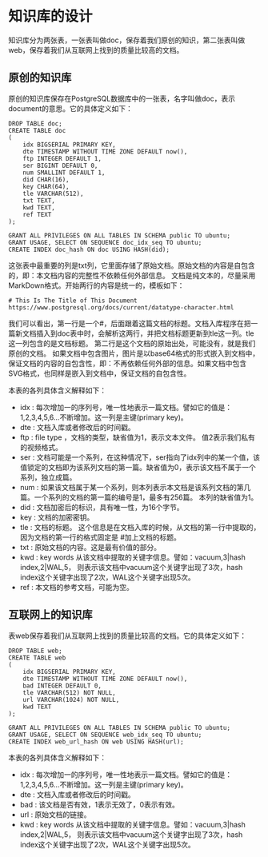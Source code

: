 # 知识库的设计

知识库分为两张表，一张表叫做doc，保存着我们原创的知识，第二张表叫做web，保存着我们从互联网上找到的质量比较高的文档。

## 原创的知识库

原创的知识库保存在PostgreSQL数据库中的一张表，名字叫做doc，表示document的意思。它的具体定义如下：

```
DROP TABLE doc;
CREATE TABLE doc 
(
	idx BIGSERIAL PRIMARY KEY,
	dte TIMESTAMP WITHOUT TIME ZONE DEFAULT now(),
	ftp INTEGER DEFAULT 1,
	ser BIGINT DEFAULT 0,
	num SMALLINT DEFAULT 1,
	did CHAR(16),
	key CHAR(64),
	tle VARCHAR(512),
	txt TEXT,
	kwd TEXT,
	ref TEXT
);

GRANT ALL PRIVILEGES ON ALL TABLES IN SCHEMA public TO ubuntu;
GRANT USAGE, SELECT ON SEQUENCE doc_idx_seq TO ubuntu;
CREATE INDEX doc_hash ON doc USING HASH(did);
```

这张表中最重要的列是txt列，它里面存储了原始文档。原始文档的内容是自包含的，即：本文档内容的完整性不依赖任何外部信息。 文档是纯文本的，尽量采用MarkDown格式。开始两行的内容是统一的，模板如下：
```
# This Is The Title of This Document
https://www.postgresql.org/docs/current/datatype-character.html
```

我们可以看出，第一行是一个#，后面跟着这篇文档的标题。文档入库程序在把一篇新文档插入到doc表中时，会解析这两行，并把文档标题更新到tle这一列。tle这一列包含的是文档标题。 第二行是这个文档的原始出处，可能没有，就是我们原创的文档。 如果文档中包含图片，图片是以base64格式的形式嵌入到文档中，保证文档的内容的自包含性，即：不再依赖任何外部的信息。如果文档中包含SVG格式，也同样是嵌入到文档中，保证文档的自包含性。

本表的各列具体含义解释如下：

- idx : 每次增加一的序列号，唯一性地表示一篇文档。譬如它的值是：1,2,3,4,5,6...不断增加。这一列是主键(primary key)。
- dte : 文档入库或者修改后的时间戳。
- ftp : file type ，文档的类型，缺省值为1，表示文本文件。 值2表示我们私有的视频格式。
- ser : 文档可能是一个系列，在这种情况下，ser指向了idx列中的某一个值，该值锁定的文档即为该系列文档的第一篇。缺省值为0，表示该文档不属于一个系列，独立成篇。
- num : 如果该文档属于某一个系列，则本列表示本文档是该系列文档的第几篇。一个系列的文档的第一篇的编号是1，最多有256篇。 本列的缺省值为1。
- did : 文档加密后的标识，具有唯一性，为16个字节。
- key : 文档的加密密钥。
- tle : 文档的标题。 这个信息是在文档入库的时候，从文档的第一行中提取的，因为文档的第一行的格式固定是 #加上文档的标题。
- txt : 原始文档的内容。这是最有价值的部分。
- kwd : key words 从该文档中提取的关键字信息。譬如：vacuum,3|hash index,2|WAL,5， 则表示该文档中vacuum这个关键字出现了3次，hash index这个关键字出现了2次，WAL这个关键字出现5次。
- ref : 本文档的参考文档，可能为空。

## 互联网上的知识库

表web保存着我们从互联网上找到的质量比较高的文档。它的具体定义如下：

```
DROP TABLE web;
CREATE TABLE web 
(
	idx BIGSERIAL PRIMARY KEY,
	dte TIMESTAMP WITHOUT TIME ZONE DEFAULT now(),
	bad INTEGER DEFAULT 0,
	tle VARCHAR(512) NOT NULL,
	url VARCHAR(1024) NOT NULL,
	kwd TEXT
);

GRANT ALL PRIVILEGES ON ALL TABLES IN SCHEMA public TO ubuntu;
GRANT USAGE, SELECT ON SEQUENCE web_idx_seq TO ubuntu;
CREATE INDEX web_url_hash ON web USING HASH(url);
```
本表的各列具体含义解释如下：

- idx : 每次增加一的序列号，唯一性地表示一篇文档。譬如它的值是：1,2,3,4,5,6...不断增加。这一列是主键(primary key)。
- dte : 文档入库或者修改后的时间戳。
- bad : 该文档是否有效，1表示无效了，0表示有效。
- url : 原始文档的链接。
- kwd : key words 从该文档中提取的关键字信息。譬如：vacuum,3|hash index,2|WAL,5， 则表示该文档中vacuum这个关键字出现了3次，hash index这个关键字出现了2次，WAL这个关键字出现5次。

